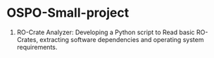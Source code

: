 # OSPO-Small-project

1. RO-Crate Analyzer: Developing a Python script to Read basic RO-Crates, extracting software dependencies and operating system requirements. 
